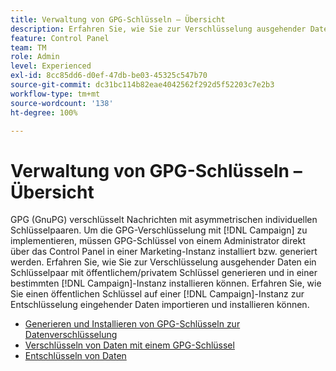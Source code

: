 ```yaml
---
title: Verwaltung von GPG-Schlüsseln – Übersicht
description: Erfahren Sie, wie Sie zur Verschlüsselung ausgehender Daten ein Schlüsselpaar mit öffentlichem/privatem Schlüssel generieren und in einer bestimmten  [!DNL Campaign] -Instanz installieren können. Erfahren Sie, wie Sie einen öffentlichen Schlüssel auf einer  [!DNL Campaign] -Instanz zur Entschlüsselung eingehender Daten importieren und installieren.
feature: Control Panel
team: TM
role: Admin
level: Experienced
exl-id: 8cc85dd6-d0ef-47db-be03-45325c547b70
source-git-commit: dc31bc114b82eae4042562f292d5f52203c7e2b3
workflow-type: tm+mt
source-wordcount: '138'
ht-degree: 100%

---
```


# Verwaltung von GPG-Schlüsseln – Übersicht

GPG (GnuPG) verschlüsselt Nachrichten mit asymmetrischen individuellen Schlüsselpaaren. Um die GPG-Verschlüsselung mit [!DNL Campaign] zu implementieren, müssen GPG-Schlüssel von einem Administrator direkt über das Control Panel in einer Marketing-Instanz installiert bzw. generiert werden.
Erfahren Sie, wie Sie zur Verschlüsselung ausgehender Daten ein Schlüsselpaar mit öffentlichem/privatem Schlüssel generieren und in einer bestimmten [!DNL Campaign]-Instanz installieren können. Erfahren Sie, wie Sie einen öffentlichen Schlüssel auf einer [!DNL Campaign]-Instanz zur Entschlüsselung eingehender Daten importieren und installieren können.

* [Generieren und Installieren von GPG-Schlüsseln zur Datenverschlüsselung  ](./generate-and-install-gpg-keys-for-data-encryption.md)
* [Verschlüsseln von Daten mit einem GPG-Schlüssel](./use-a-gpg-key-to-encrypt-data.md)
* [Entschlüsseln von Daten](./decrypt-data.md)
